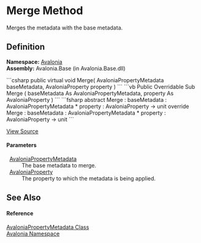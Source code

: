 # Merge Method


Merges the metadata with the base metadata.



## Definition
**Namespace:** <a href="N_Avalonia">Avalonia</a>  
**Assembly:** Avalonia.Base (in Avalonia.Base.dll)

<Tabs groupId="api-code-preview">
<TabItem value="csharp" label="C#">
```csharp
public virtual void Merge(
	AvaloniaPropertyMetadata baseMetadata,
	AvaloniaProperty property
)
```
</TabItem>
<TabItem value="vb" label="VB">
```vb
Public Overridable Sub Merge ( 
	baseMetadata As AvaloniaPropertyMetadata,
	property As AvaloniaProperty
)
```
</TabItem>
<TabItem value="fsharp" label="F#">
```fsharp
abstract Merge : 
        baseMetadata : AvaloniaPropertyMetadata * 
        property : AvaloniaProperty -> unit 
override Merge : 
        baseMetadata : AvaloniaPropertyMetadata * 
        property : AvaloniaProperty -> unit 
```
</TabItem>
</Tabs>



<a href="https://github.com/AvaloniaUI/Avalonia/tree/master/src/Avalonia.Base/AvaloniaPropertyMetadata.cs#L63" title="View the source code">View Source</a>



#### Parameters
<dl><dt>  <a href="T_Avalonia_AvaloniaPropertyMetadata">AvaloniaPropertyMetadata</a></dt><dd>The base metadata to merge.</dd><dt>  <a href="T_Avalonia_AvaloniaProperty">AvaloniaProperty</a></dt><dd>The property to which the metadata is being applied.</dd></dl>

## See Also


#### Reference
<a href="T_Avalonia_AvaloniaPropertyMetadata">AvaloniaPropertyMetadata Class</a>  
<a href="N_Avalonia">Avalonia Namespace</a>  

